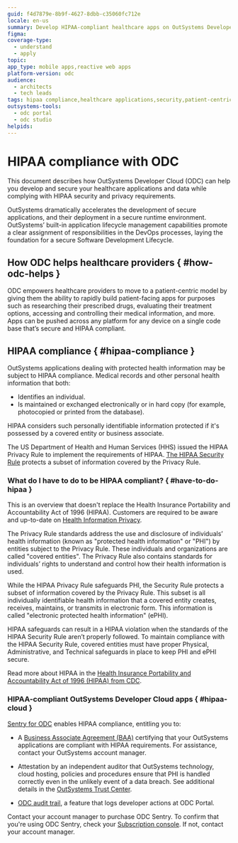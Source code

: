 ```yaml
---
guid: f4d7879e-8b9f-4627-8dbb-c35060fc712e
locale: en-us
summary: Develop HIPAA-compliant healthcare apps on OutSystems Developer Cloud (ODC) with secure lifecycle management and patient-centric features.
figma: 
coverage-type:
  - understand
  - apply
topic:
app_type: mobile apps,reactive web apps
platform-version: odc
audience:
  - architects
  - tech leads
tags: hipaa compliance,healthcare applications,security,patient-centric,lifecycle management
outsystems-tools:
  - odc portal
  - odc studio
helpids: 
---
```


# HIPAA compliance with ODC

This document describes how OutSystems Developer Cloud (ODC) can help you develop and secure your healthcare applications and data while complying with HIPAA security and privacy requirements.

OutSystems dramatically accelerates the development of secure applications, and their deployment in a secure runtime environment. OutSystems’ built-in application lifecycle management capabilities promote a clear assignment of responsibilities in the DevOps processes, laying the foundation for a secure Software Development Lifecycle.

## How ODC helps healthcare providers { #how-odc-helps }

ODC empowers healthcare providers to move to a patient-centric model by giving them the ability to rapidly build patient-facing apps for purposes such as researching their prescribed drugs, evaluating their treatment options, accessing and controlling their medical information, and more. Apps can be pushed across any platform for any device on a single code base that’s secure and HIPAA compliant.

## HIPAA compliance { #hipaa-compliance }

OutSystems applications dealing with protected health information may be subject to HIPAA compliance. Medical records and other personal health information that both:

* Identifies an individual.  
* Is maintained or exchanged electronically or in hard copy (for example, photocopied or printed from the database).

HIPAA considers such personally identifiable information protected if it's possessed by a covered entity or business associate.

The US Department of Health and Human Services (HHS) issued the HIPAA Privacy Rule to implement the requirements of HIPAA. [The HIPAA Security Rule](https://www.hhs.gov/hipaa/for-professionals/security/laws-regulations/index.html) protects a subset of information covered by the Privacy Rule.

### What do I have to do to be HIPAA compliant? { #have-to-do-hipaa }

This is an overview that doesn't replace the Health Insurance Portability and Accountability Act of 1996 (HIPAA). Customers are required to be aware and up-to-date on [Health Information Privacy](https://www.hhs.gov/hipaa/for-professionals/index.html).

The Privacy Rule standards address the use and disclosure of individuals’ health information (known as "protected health information" or "PHI") by entities subject to the Privacy Rule. These individuals and organizations are called "covered entities". The Privacy Rule also contains standards for individuals’ rights to understand and control how their health information is used.

While the HIPAA Privacy Rule safeguards PHI, the Security Rule protects a subset of information covered by the Privacy Rule. This subset is all individually identifiable health information that a covered entity creates, receives, maintains, or transmits in electronic form. This information is called "electronic protected health information" (ePHI).

HIPAA safeguards can result in a HIPAA violation when the standards of the HIPAA Security Rule aren’t properly followed. To maintain compliance with the HIPAA Security Rule, covered entities must have proper Physical, Administrative, and Technical safeguards in place to keep PHI and ePHI secure.

Read more about HIPAA in the [Health Insurance Portability and Accountability Act of 1996 (HIPAA) from CDC](https://www.cdc.gov/phlp/php/resources/health-insurance-portability-and-accountability-act-of-1996-hipaa.html?CDC_AAref_Val=https://www.cdc.gov/phlp/publications/topic/hipaa.html).

### HIPAA-compliant OutSystems Developer Cloud apps { #hipaa-cloud }

[Sentry for ODC](https://www.outsystems.com/low-code-platform/security/sentry/) enables HIPAA compliance, entitling you to:

* A [Business Associate Agreement (BAA)](https://www.hhs.gov/hipaa/for-professionals/covered-entities/sample-business-associate-agreement-provisions/index.html) certifying that your OutSystems applications are compliant with HIPAA requirements. For assistance, contact your OutSystems account manager.

* Attestation by an independent auditor that OutSystems technology, cloud hosting, policies and procedures ensure that PHI is handled correctly even in the unlikely event of a data breach. See additional details in the [OutSystems Trust Center](https://security.outsystems.com/).

* [ODC audit trail](../monitor-and-troubleshoot/audit-trail.md), a feature that logs developer actions at ODC Portal.

Contact your account manager to purchase ODC Sentry. To confirm that you're using ODC Sentry, check your [Subscription console](../manage-platform-app-lifecycle/subscription-console.md). If not, contact your account manager.  
